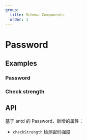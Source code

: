 ```yaml
---
group:
  title: Schema Components
  order: 3
---
```


# Password

## Examples

### Password

<code src="./demos/demo1.tsx"></code>

### Check strength

<code src="./demos/demo2.tsx"></code>

## API

基于 antd 的 Password，新增的属性：

- `checkStrength` 检测密码强度
